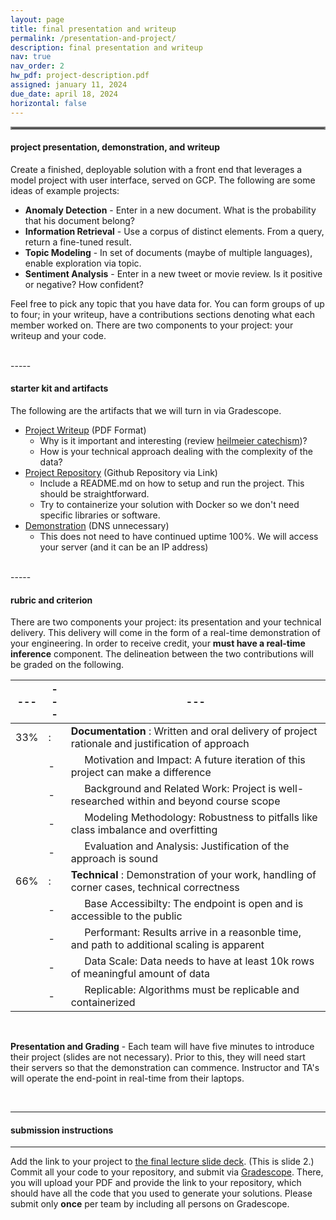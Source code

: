 ```yaml
---
layout: page
title: final presentation and writeup
permalink: /presentation-and-project/
description: final presentation and writeup
nav: true
nav_order: 2
hw_pdf: project-description.pdf
assigned: january 11, 2024
due_date: april 18, 2024
horizontal: false
---
```


<hr style="border:2px solid gray">


#### project presentation, demonstration, and writeup

Create a finished, deployable solution with a front end that leverages a model project with user interface, served on GCP. The following are some ideas of example projects:

* **Anomaly Detection** - Enter in a new document. What is the probability that his document belong? 
* **Information Retrieval** - Use a corpus of distinct elements. From a query, return a fine-tuned result.
* **Topic Modeling** - In set of documents (maybe of multiple languages), enable exploration via topic.
* **Sentiment Analysis** - Enter in a new tweet or movie review. Is it positive or negative? How confident?

Feel free to pick any topic that you have data for. You can form groups of up to four; in your writeup, have a contributions sections denoting what each member worked on. There are two components to your project: your writeup and your code. 

<br>
-----

#### starter kit and artifacts

The following are the artifacts that we will turn in via Gradescope.

* [Project Writeup](https://www.overleaf.com/read/kszvtsstmnfs) (PDF Format)
  - Why is it important and interesting (review [heilmeier catechism](https://www.darpa.mil/work-with-us/heilmeier-catechism))?
  - How is your technical approach dealing with the complexity of the data?
* [Project Repository](http://www.github.com) (Github Repository via Link)
  - Include a README.md on how to setup and run the project. This should be straightforward.
  - Try to containerize your solution with Docker so we don't need specific libraries or software.
* [Demonstration](http://streamlit.io) (DNS unnecessary)
  - This does not need to have continued uptime 100%. We will access your server (and it can be an IP address)

<br>
-----

#### rubric and criterion

There are two components your project: its presentation and your technical delivery. This delivery will come in the form of a real-time demonstration of your engineering. In order to receive credit, your **must have a real-time inference** component. The delineation between the two contributions will be graded on the following.

|---|---|---|
|---|---|---|
| 33% | : | __Documentation__ : Written and oral delivery of project rationale and justification of approach
|     | - | &nbsp;&nbsp;&nbsp;&nbsp; Motivation and Impact: A future iteration of this project can make a difference
|     | - | &nbsp;&nbsp;&nbsp;&nbsp; Background and Related Work: Project is well-researched within and beyond course scope
|     | - | &nbsp;&nbsp;&nbsp;&nbsp; Modeling Methodology: Robustness to pitfalls like class imbalance and overfitting
|     | - | &nbsp;&nbsp;&nbsp;&nbsp; Evaluation and Analysis: Justification of the approach is sound
| 66% | : | __Technical__ : Demonstration of your work, handling of corner cases, technical correctness
|     | - | &nbsp;&nbsp;&nbsp;&nbsp; Base Accessibilty: The endpoint is open and is accessible to the public
|     | - | &nbsp;&nbsp;&nbsp;&nbsp; Performant: Results arrive in a reasonble time, and path to additional scaling is apparent
|     | - | &nbsp;&nbsp;&nbsp;&nbsp; Data Scale: Data needs to have at least 10k rows of meaningful amount of data
|     | - | &nbsp;&nbsp;&nbsp;&nbsp; Replicable: Algorithms must be replicable and containerized

<br>

**Presentation and Grading** - Each team will have five minutes to introduce their project (slides are not necessary). Prior to this, they will need start their servers so that the demonstration can commence. Instructor and TA's will operate the end-point in real-time from their laptops.

<br>

-----
#### submission instructions
-----

Add the link to your project to [the final lecture slide deck](https://docs.google.com/presentation/d/1Hob7JSEPMioPAP6rHdxFbJR-QAB5hGZi/edit#slide=id.p3). (This is slide 2.) Commit all your code to your repository, and submit via [Gradescope](https://www.gradescope.com/). There, you will upload your PDF and provide the link to your repository, which should have all the code that you used to generate your solutions. Please submit only __once__ per team by including all persons on Gradescope.



<!--
<br><br><br>
<hr style="border:2px solid gray">
#### project checkpoint
-----
-->


